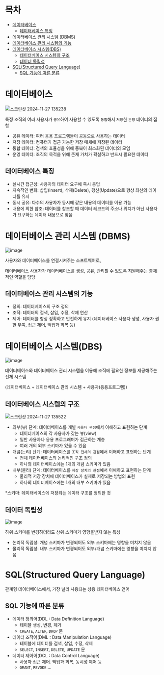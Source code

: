# 목차
- [데이터베이스](#데이터베이스)
  - [데이터베이스 특징](#데이터베이스-특징)
- [데이터베이스 관리 시스템 (DBMS)](#데이터베이스-관리-시스템-DBMS)
- [데이터베이스 관리 시스템의 기능](#데이터베이스-관리-시스템의-기능)
- [데이터베이스 시스템(DBS)](#데이터베이스-시스템DBS)
  - [데이터베이스 시스템의 구조](#데이터베이스-시스템의-구조)
  - [데이터 독립성](#데이터-독립성)
- [SQL(Structured Query Language)](#SQLStructured-Query-Language)
  - [SQL 기능에 따른 분류](#SQL-기능에-따른-분류)

# 데이터베이스
![스크린샷 2024-11-27 135238](https://github.com/user-attachments/assets/f7288b14-d06d-45c7-9f51-024bf80135d5)

특정 조직의 여러 사용자가 `공유`하여 사용할 수 있도록 `통합`해서 `저장`한 `운영` 데이터의 집합

- 공유 데이터: 여러 응용 프로그램들이 공동으로 사용하는 데이터
- 저장 데이터: 컴퓨터가 접근 가능한 저장 매체에 저장된 데이터
- 통합 데이터: 검색의 효율성을 위해 중복이 최소화된 데이터의 모임
- 운영 데이터: 조직의 목적을 위해 존재 가치가 확실하고 반드시 필요한 데이터

## 데이터베이스 특징
- 실시간 접근성: 사용자의 데이터 요구에 즉시 응답
- 지속적인 변화: 삽입(Insert), 삭제(Delete), 갱신(Update)으로 항상 최신의 데이터를 유지
- 동시 공유:  다수의 사용자가 동시에 같은 내용의 데이터를 이용 가능
- 내용에 의한 참조: 데이터를 참조할 때 데이터 레코드의 주소나 위치가 아닌 사용자가 요구하는 데이터 내용으로 찾음

# 데이터베이스 관리 시스템 (DBMS)
![image](https://github.com/user-attachments/assets/18e97a20-f4a9-4a3f-8d8b-f6d2551fe7ca)

사용자와 데이터베이스를 연결시켜주는 소프트웨어로, 

데이터베이스 사용자가 데이터베이스를 생성, 공유, 관리할 수 있도록 지원해주는 총체적인 역할을 담당

## 데이터베이스 관리 시스템의 기능
- 정의: 데이터베이스의 구조 정의
- 조작: 데이터의 검색, 삽입, 수정, 삭제 연산
- 제어: 데이터를 항상 정확하고 안전하게 유지 (데이터베이스 사용자 생성, 사용자 권한 부여, 접근 제어, 백업과 회복 등)

# 데이터베이스 시스템(DBS)
![image](https://github.com/user-attachments/assets/73ab7474-4033-41d1-abf0-a07c4a34b56d)

데이터베이스와 데이터베이스 관리 시스템을 이용해 조직에 필요한 정보를 제공해주는 전체 시스템 

(데이터베이스 + 데이터베이스 관리 시스템 + 사용자(응용프로그램))

## 데이터베이스 시스템의 구조
![스크린샷 2024-11-27 135522](https://github.com/user-attachments/assets/4d3812af-5106-464d-b740-e6112755bb74)

- 외부(뷰) 단계: 데이터베이스를 개별 `사용자 관점`에서 이해하고 표현하는 단계
  - 데이터베이스의 각 사용자가 갖는 뷰(view)
  - 일반 사용자나 응용 프로그래머가 접근하는 계층
  - 여러 개의 외부 스키마가 있을 수 있음
- 개념(논리) 단계: 데이터베이스를 `조직 전체의 관점`에서 이해하고 표현하는 단계
  - 전체 데이터베이스의 논리적인 구조 정의
  - 하나의 데이터베이스에는 1개의 개념 스키마가 있음
- 내부(물리) 단계: 데이터베이스를 `저장 장치의 관점`에서 이해하고 표현하는 단계
  - 물리적 저장 장치에 데이터베이스가 실제로 저장되는 방법의 표현
  - 하나의 데이터베이스에는 1개의 내부 스키마가 있음

*스키마: 데이터베이스에 저장되는 데이터 구조를 정의한 것

## 데이터 독립성
![image](https://github.com/user-attachments/assets/11c91742-6cb5-434c-ba16-faf44a5f4c25)

하위 스키마를 변경하더라도 상위 스키마가 영향을받지 않는 특성

- 논리적 독립성: 개념 스키마가 변경되어도 외부 스키마에는 영향을 미치지 않음
- 물리적 독립성: 내부 스키마가 변경되어도 외부/개념 스키마에는 영향을 미치지 않음

# SQL(Structured Query Language)
관계형 데이터베이스에서, 가장 널리 사용되는 상용 데이터베이스 언어

## SQL 기능에 따른 분류
- 데이터 정의어(DDL : Data Definition Language)
  - 테이블 생성, 변경, 제거
  - `CREATE`, `ALTER`, `DROP` 문
- 데이터 조작어(DML : Data Manipulation Language)
  - 테이블에 데이터를 검색, 삽입, 수정, 삭제
  - `SELECT`, `INSERT`, `DELETE`, `UPDATE` 문
- 데이터 제어어(DCL : Data Control Language)
  - 사용자 접근 제어. 백업과 회복, 동시성 제어 등
  - `GRANT`, `REVOKE` …

